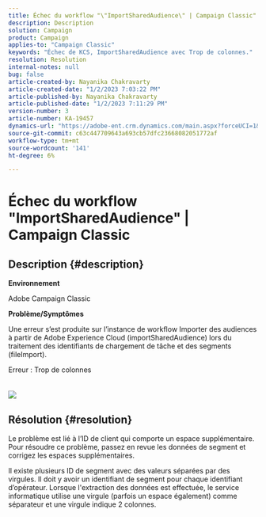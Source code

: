 ```yaml
---
title: Échec du workflow "\"ImportSharedAudience\" | Campaign Classic"
description: Description
solution: Campaign
product: Campaign
applies-to: "Campaign Classic"
keywords: "Échec de KCS, ImportSharedAudience avec Trop de colonnes."
resolution: Resolution
internal-notes: null
bug: false
article-created-by: Nayanika Chakravarty
article-created-date: "1/2/2023 7:03:22 PM"
article-published-by: Nayanika Chakravarty
article-published-date: "1/2/2023 7:11:29 PM"
version-number: 3
article-number: KA-19457
dynamics-url: "https://adobe-ent.crm.dynamics.com/main.aspx?forceUCI=1&pagetype=entityrecord&etn=knowledgearticle&id=082c481f-d08a-ed11-81ac-6045bd006c82"
source-git-commit: c63c447709643a693cb57dfc23668082051772af
workflow-type: tm+mt
source-wordcount: '141'
ht-degree: 6%

---
```


# Échec du workflow &quot;ImportSharedAudience&quot; | Campaign Classic

## Description {#description}


<b>Environnement</b>

Adobe Campaign Classic

<b>Problème/Symptômes</b>

Une erreur s’est produite sur l’instance de workflow Importer des audiences à partir de Adobe Experience Cloud (importSharedAudience) lors du traitement des identifiants de chargement de tâche et des segments (fileImport).

Erreur : Trop de colonnes
<br> <br><br>![](https://adobe.sharepoint.com/sites/D365EntAttachments/account/604485c9-a5ed-e811-a94a-000d3a34e4b0/incident/E-000185882/Fileimport%20Error.png)

## Résolution {#resolution}


Le problème est lié à l’ID de client qui comporte un espace supplémentaire. Pour résoudre ce problème, passez en revue les données de segment et corrigez les espaces supplémentaires.

Il existe plusieurs ID de segment avec des valeurs séparées par des virgules. Il doit y avoir un identifiant de segment pour chaque identifiant d’opérateur. Lorsque l&#39;extraction des données est effectuée, le service informatique utilise une virgule (parfois un espace également) comme séparateur et une virgule indique 2 colonnes.
